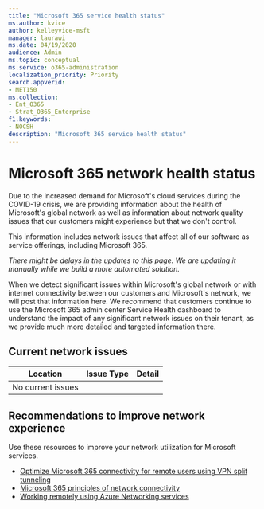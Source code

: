 ```yaml
---
title: "Microsoft 365 service health status"
ms.author: kvice
author: kelleyvice-msft
manager: laurawi
ms.date: 04/19/2020
audience: Admin
ms.topic: conceptual
ms.service: o365-administration
localization_priority: Priority
search.appverid:
- MET150
ms.collection:
- Ent_O365
- Strat_O365_Enterprise
f1.keywords:
- NOCSH
description: "Microsoft 365 service health status"
---
```


# Microsoft 365 network health status

Due to the increased demand for Microsoft's cloud services during the COVID-19 crisis, we are providing information about the health of Microsoft's global network as well as information about network quality issues that our customers might experience but that we don't control.

This information includes network issues that affect all of our software as service offerings, including Microsoft 365.

_There might be delays in the updates to this page. We are updating it manually while we build a more automated solution._

When we detect significant issues within Microsoft's global network or with internet connectivity between our customers and Microsoft's network, we will post that information here. We recommend that customers continue to use the Microsoft 365 admin center Service Health dashboard to understand the impact of any significant network issues on their tenant, as we provide much more detailed and targeted information there.

## Current network issues

| Location | Issue Type | Detail |
| --- | --- | --- |
| No current issues | | |

## Recommendations to improve network experience

Use these resources to improve your network utilization for Microsoft services.

- [Optimize Microsoft 365 connectivity for remote users using VPN split tunneling](microsoft-365-vpn-split-tunnel.md)
- [Microsoft 365 principles of network connectivity](https://aka.ms/pnc)
- [Working remotely using Azure Networking services](https://docs.microsoft.com/azure/networking/working-remotely-support)
